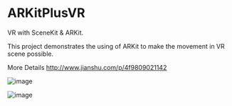 # ARKitPlusVR
VR with SceneKit &amp; ARKit.

This project demonstrates the using of ARKit to make the movement in VR scene possible.

More Details
http://www.jianshu.com/p/4f9809021142

![image](https://github.com/WorkerAmo/ARKitPlusVR/blob/master/Demo.gif)

![image](https://github.com/WorkerAmo/ARKitPlusVR/blob/master/demo02.gif)


